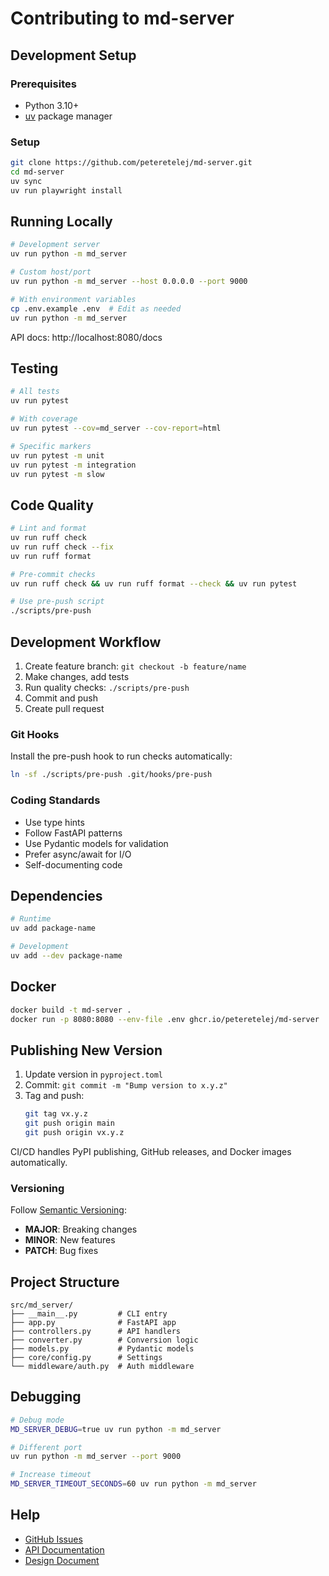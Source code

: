 # Contributing to md-server

## Development Setup

### Prerequisites

- Python 3.10+
- [uv](https://docs.astral.sh/uv/) package manager

### Setup

```bash
git clone https://github.com/peteretelej/md-server.git
cd md-server
uv sync
uv run playwright install
```

## Running Locally

```bash
# Development server
uv run python -m md_server

# Custom host/port
uv run python -m md_server --host 0.0.0.0 --port 9000

# With environment variables
cp .env.example .env  # Edit as needed
uv run python -m md_server
```

API docs: http://localhost:8080/docs

## Testing

```bash
# All tests
uv run pytest

# With coverage
uv run pytest --cov=md_server --cov-report=html

# Specific markers
uv run pytest -m unit
uv run pytest -m integration
uv run pytest -m slow
```

## Code Quality

```bash
# Lint and format
uv run ruff check
uv run ruff check --fix
uv run ruff format

# Pre-commit checks
uv run ruff check && uv run ruff format --check && uv run pytest

# Use pre-push script
./scripts/pre-push
```

## Development Workflow

1. Create feature branch: `git checkout -b feature/name`
2. Make changes, add tests
3. Run quality checks: `./scripts/pre-push`
4. Commit and push
5. Create pull request

### Git Hooks

Install the pre-push hook to run checks automatically:

```bash
ln -sf ./scripts/pre-push .git/hooks/pre-push
```

### Coding Standards

- Use type hints
- Follow FastAPI patterns
- Use Pydantic models for validation
- Prefer async/await for I/O
- Self-documenting code

## Dependencies

```bash
# Runtime
uv add package-name

# Development
uv add --dev package-name
```

## Docker

```bash
docker build -t md-server .
docker run -p 8080:8080 --env-file .env ghcr.io/peteretelej/md-server
```

## Publishing New Version

1. Update version in `pyproject.toml`
2. Commit: `git commit -m "Bump version to x.y.z"`
3. Tag and push:
   ```bash
   git tag vx.y.z
   git push origin main
   git push origin vx.y.z
   ```

CI/CD handles PyPI publishing, GitHub releases, and Docker images automatically.

### Versioning

Follow [Semantic Versioning](https://semver.org/):

- **MAJOR**: Breaking changes
- **MINOR**: New features
- **PATCH**: Bug fixes

## Project Structure

```
src/md_server/
├── __main__.py         # CLI entry
├── app.py              # FastAPI app
├── controllers.py      # API handlers
├── converter.py        # Conversion logic
├── models.py           # Pydantic models
├── core/config.py      # Settings
└── middleware/auth.py  # Auth middleware
```

## Debugging

```bash
# Debug mode
MD_SERVER_DEBUG=true uv run python -m md_server

# Different port
uv run python -m md_server --port 9000

# Increase timeout
MD_SERVER_TIMEOUT_SECONDS=60 uv run python -m md_server
```

## Help

- [GitHub Issues](https://github.com/peteretelej/md-server/issues)
- [API Documentation](API.md)
- [Design Document](design.md)
